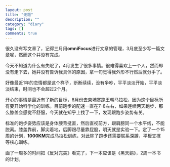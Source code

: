 ```yaml
---
layout: post
title: "无题"
description: ""
category: "diary"
tags: []
comments: true
---
```


很久没有写文章了，记得三月用**omniFocus**进行文章的管理，3月底至少写一篇文章呢，然而这个并没有完成。

今天不知道为什么有失眠了，4月发生了很多事情。很难得喜欢上一个人，然而却没有走下去，她并没有告诉我具体的原因，拿一句觉得我外形不行然后就分手了。

好像最近1年的恋情都是这个样子，断断续续，没有争吵，平平淡淡开始，平平淡淡结束，时间也不会超过2个月。

开心的事情是最近有了新的目标，8月份去柬埔寨跑王朝马拉松，因为这个目标所有要开始科学化的训练。目前跑步的配速一直在7-8左右，如果连续两天跑步，那么膝盖会感觉不舒服，今天就在知乎上找了一下，发现跟跑步姿势有关。

标准的跑步姿势应该是身体腰背挺直，然后直视前方，跟肩膀同一个水平线，不能脱离。膝盖靠前，脚尖着地，后脚跟尽量靠屁股，明天就是实验一下。定了一个15周的计划，**1000KM**完成马拉松训练，对此除了跑步还需要联系深蹲，平板支撑等核心训练。

画了一周多的时间把《反对完美》看完了，下一本应该是《黑天鹅》，2周一本书的计划。